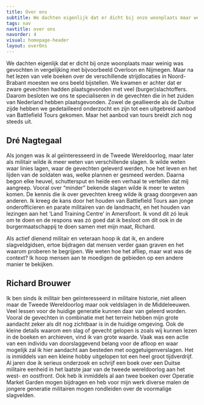 ```yaml
---
title: Over ons
subtitle: We dachten eigenlijk dat er dicht bij onze woonplaats maar weinig was gevochten. We kwamen er achter dat er zware gevechten hadden plaatsgevonden met veel (burger)slachtoffers.
tags: nav
navtitle: over ons
navorder: 4
visual: homepage-header
layout: overOns
---
```


We dachten eigenlijk dat er dicht bij onze woonplaats maar weinig was gevochten in vergelijking met bijvoorbeeld Overloon en Nijmegen. Maar na het lezen van vele boeken over de verschillende strijdlocaties in Noord-Brabant moesten we ons beeld bijstellen. We kwamen er achter dat er zware gevechten hadden plaatsgevonden met veel (burger)slachtoffers. Daarom besloten we ons te specialiseren in de gevechten die in het zuiden van Nederland hebben plaatsgevonden. Zowel de geallieerde als de Duitse zijde hebben we gedetailleerd onderzocht en zijn tot een uitgebreid aanbod van Battlefield Tours gekomen. Maar het aanbod van tours breidt zich nog steeds uit.

## Dré Nagtegaal
Als jongen was ik al geïnteresseerd in de Tweede Wereldoorlog, maar later als militair wilde ik meer weten van verschillende slagen. Ik wilde weten waar linies lagen, waar de gevechten geleverd werden, hoe het leven en het lijden van de soldaten was, welke plannen er gesmeed werden. Daarna begon elke heuvel, schuttersput en heide een verhaal te vertellen dat mij aangreep. Vooral over “minder” bekende slagen wilde ik meer te weten komen. 
De kennis die ik over gevechten kreeg wilde ik graag doorgeven aan anderen. Ik kreeg de kans door het houden van Battlefield Tours aan jonge onderofficieren en parate militairen van de landmacht, en het houden van lezingen aan het ‘Land Training Centre’ in Amersfoort. Ik vond dit zó leuk om te doen en de respons was zó goed dat ik besloot om dit ook in de burgermaatschappij te doen samen met mijn maat, Richard.

Als actief dienend militair en veteraan hoop ik dat ik, en andere slagveldgidsen, ertoe bijdragen dat mensen verder gaan graven en het waarom proberen te begrijpen. We weten hoe het afliep, maar wat was de context? Ik hoop mensen aan te moedigen de gebieden op een andere manier te bekijken.

## Richard Brouwer
Ik ben sinds ik militair ben geïnteresseerd in militaire historie, niet alleen maar de Tweede Wereldoorlog maar ook veldslagen in de Middeleeuwen. Veel lessen voor de huidige generatie kunnen daar van geleerd worden. Vooral de gevechten in combinatie met het terrein hebben mijn grote aandacht zeker als dit nog zichtbaar is in de huidige omgeving. Ook de kleine details waarom een slag of gevecht gelopen is zoals wij kunnen lezen in de boeken en archieven, vind ik van grote waarde. Vaak was een actie van een individu van doorslaggevend belang voor de afloop en waar mogelijk zal ik hier aandacht aan besteden met ooggetuigenverslagen. Het is inmiddels van een kleine hobby uitgelopen tot een heel groot tijdverdrijf. Al jaren doe ik serieus onderzoek en schrijf een boek over een Duitse militaire eenheid in het laatste jaar van de tweede wereldoorlog aan het west- en oostfront. Ook heb ik inmiddels al aan twee boeken over Operatie Market Garden mogen bijdragen en heb voor mijn werk diverse malen de jongere generatie militairen mogen rondleiden over de voormalige slagvelden.
